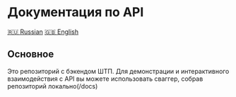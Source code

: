 # Документация по API
[🇷🇺 Russian](/README.RU.MD) [🇬🇧 English](/README.MD) 
## Основное
Это репозиторий с бэкендом ШТП. Для демонстрации и интерактивного взаимодействия с API вы можете использовать сваггер, собрав репозиторий локально(/docs)
